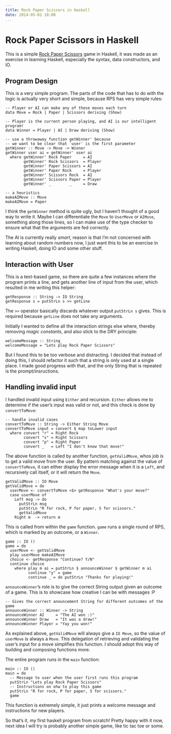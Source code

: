 ```yaml
---
title: Rock Paper Scissors in Haskell
date: 2014-05-01 18:00
...
```


Rock Paper Scissors in Haskell
==============================

This is a simple [Rock Paper
Scissors](https://github.com/ngzhian/rcp-haskell) game in Haskell, it was
made as an exercise in learning Haskell, especially the syntax, data
constructors, and IO.

Program Design
--------------

This is a very simple program. The parts of the code that has to do with
the logic is actually very short and simple, because RPS has very simple
rules:

``` {.sourceCode .haskell}
-- Player or AI can make any of these moves each turn
data Move = Rock | Paper | Scissors deriving (Show)

-- Player is the current person playing, and AI is our intelligent program!
data Winner = Player | AI | Draw deriving (Show)

-- use a throwaway function getWinner' because
-- we want to be clear that `user' is the first parameter
getWinner :: Move -> Move -> Winner
getWinner user ai = getWinner' user ai
  where getWinner' Rock Paper     = AI
        getWinner' Rock Scissors  = Player
        getWinner' Paper Scissors = AI
        getWinner' Paper Rock     = Player
        getWinner' Scissors Rock  = AI
        getWinner' Scissors Paper = Player
        getWinner' _        _     = Draw

-- a heuristics
makeAIMove :: Move
makeAIMove = Paper
```

I think the `getWinner` method is quite ugly, but I haven’t thought of a
good way to write it. Maybe I can differentiate the `Move` to `UserMove`
or `AIMove`, something along those lines, so I can make use of the type
checker to ensure what that the arguments are fed correctly.

The AI is currently really *smart*, reason is that I’m not concerned
with learning about random numbers now, I just want this to be an
exercise in writing Haskell, doing IO and some other stuff.

Interaction with User
---------------------

This is a text-based game, so there are quite a few instances where the
program prints a line, and gets another line of input from the user,
which resulted in me writing this helper:

``` {.sourceCode .haskell}
getResponse :: String -> IO String
getResponse s = putStrLn s >> getLine
```

The `>>` operator basically discards whatever output `putStrLn s` gives.
This is required because `getLine` does not take any arguments.

Initially I wanted to define all the interaction strings else where,
thereby removing *magic constants*, and also stick to the DRY principle:

``` {.sourceCode .haskell}
welcomeMessage :: String
welcomeMessage = "Lets play Rock Paper Scissors"
```

But I found this to be too verbose and distracting. I decided that
instead of doing this, I should refactor it such that a string is only
used at a single place. I made good progress with that, and the only
String that is repeated is the prompt/insructions.

Handling invalid input
----------------------

I handled invalid input using `Either` and recursion. `Either` allows me
to determine if the user’s input was valid or not, and this check is
done by `convertToMove`:

``` {.sourceCode .haskell}
-- handle invalid cases
convertToMove :: String -> Either String Move
convertToMove input = convert $ map toLower input
  where convert "r" = Right Rock
        convert "s" = Right Scissors
        convert "p" = Right Paper
        convert _   = Left "I don't know that move!"
```

The above function is called by another function, `getValidMove`, whos
job is to get a valid move from the user. By pattern matching against
the value of `convertToMove`, it can either display the error message
when it is a `Left`, and recursively call itself, or it will return the
`Move`.

``` {.sourceCode .haskell}
getValidMove :: IO Move
getValidMove = do
  userMove <- convertToMove <$> getResponse "What's your move?"
  case userMove of
    Left msg -> do
      putStrLn msg
      putStrLn "R for rock, P for paper, S for scissors."
      getValidMove
    Right m  -> return m
```

This is called from within the `game` function. `game` runs a single
round of RPS, which is marked by an outcome, or a `Winner`.

``` {.sourceCode .haskell}
game :: IO ()
game = do
  userMove <- getValidMove
  play userMove makeAIMove
  choice <- getResponse "Continue? Y/N"
  continue choice
    where play m ai = putStrLn $ announceWinner $ getWinner m ai
          continue "y" = game
          continue _ = do putStrLn "Thanks for playing!"
```

`announceWinner`’s role is to give the correct String output given an
outcome of a game. This is to showcase how creative I can be with
messages :P

``` {.sourceCode .haskell}
-- Gives the correct anouncement String for different outcomes of the game
announceWinner :: Winner -> String
announceWinner AI     = "The AI won :)"
announceWinner Draw   = "It was a draw!"
announceWinner Player = "Yay you won!"
```

As explained above, `getValidMove` will always give a `IO Move`, so the
value of `userMove` is always a `Move`. This delegation of retrieving
and validating the user’s input for a move simplifies this function. I
should adopt this way of building and composing functions more.

The entire program runs in the `main` function:

``` {.sourceCode .haskell}
main :: IO ()
main = do
  -- Message to user when the user first runs this program
  putStrLn "Lets play Rock Paper Scissors"
  -- Instructions on ohw to play this game
  putStrLn "R for rock, P for paper, S for scissors."
  game
```

This function is extremely simple, it just prints a welcome message and
instructions for new players.

So that’s it, my first haskell program from scratch! Pretty happy with
it now, next idea I will try is probably another simple game, like tic
tac toe or some.
